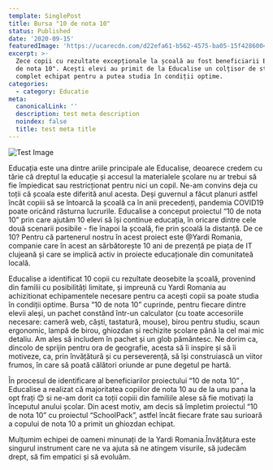```yaml
---
template: SinglePost
title: Bursa "10 de nota 10"
status: Published
date: '2020-09-15'
featuredImage: 'https://ucarecdn.com/d22efa61-b562-4575-ba05-15f428600458/'
excerpt: >-
  Zece copii cu rezultate excepționale la școală au fost beneficiarii Bursei "10
  de nota 10". Acești elevi au primit de la Educalise un colțisor de studiu
  complet echipat pentru a putea studia în condiții optime.
categories:
  - category: Educatie
meta:
  canonicalLink: ''
  description: test meta description
  noindex: false
  title: test meta title
---
```



![Test Image](https://ucarecdn.com/be7810e3-f309-491b-9e1e-245e12fa3883/)

Educația este una dintre ariile principale ale Educalise, deoarece credem cu tărie că dreptul la educație și accesul la materialele școlare nu ar trebui să fie împiedicat sau restricționat pentru nici un copil. Ne-am convins deja cu toții că școala este diferită anul acesta. Deși guvernul a făcut planuri astfel încât copiii să se întoarcă la școală ca în anii precedenți, pandemia COVID19 poate oricând răsturna lucrurile. Educalise a conceput proiectul “10 de nota 10” prin care ajutăm 10 elevi să își continue educația, în oricare dintre cele două scenarii posibile - fie înapoi la școală, fie prin școală la distanță. De ce 10? Pentru că partenerul nostru în acest proiect este @Yardi Romania, companie care în acest an sărbătorește 10 ani de prezență pe piața de IT clujeană și care se implică activ in proiecte educaționale din comunitateă locală.

Educalise a identificat 10 copii cu rezultate deosebite la școală, provenind din familii cu posibilități limitate, și impreună cu Yardi Romania au achizitionat echipamentele necesare pentru ca acești copii sa poate studia în condiții optime. Bursa “10 de nota 10” cuprinde, pentru fiecare dintre elevii aleși, un pachet constând într-un calculator (cu toate accesoriile necesare: cameră web, căști, tastatură, mouse), birou pentru studiu, scaun ergonomic, lampă de birou, ghiozdan și rechizite școlare până la cel mai mic detaliu. Am ales să includem în pachet și un glob pământesc. Ne dorim ca, dincolo de sprijin pentru ora de geografie, acesta să îi inspire și să îi motiveze, ca, prin învățătură și cu perseverență, să își construiască un viitor frumos, în care să poată călători oriunde ar pune degetul pe hartă.

În procesul de identificare al beneficiarilor proiectului “10 de nota 10” , Educalise a realizat că majoritatea copiilor de nota 10 au de la unu pana la opt frați 😊 si ne-am dorit ca toții copiii din familiile alese să fie motivați la începutul anului școlar. Din acest motiv, am decis să împletim proiectul “10 de nota 10” cu proiectul “SchoolPack”, astfel încât fiecare frate sau surioară a copului de nota 10 a primit un ghiozdan echipat. 

 Mulțumim echipei de oameni minunați de la Yardi Romania.Învățătura este singurul instrument care ne va ajuta să ne atingem visurile, să judecăm drept, să fim empatici și să evoluăm.
